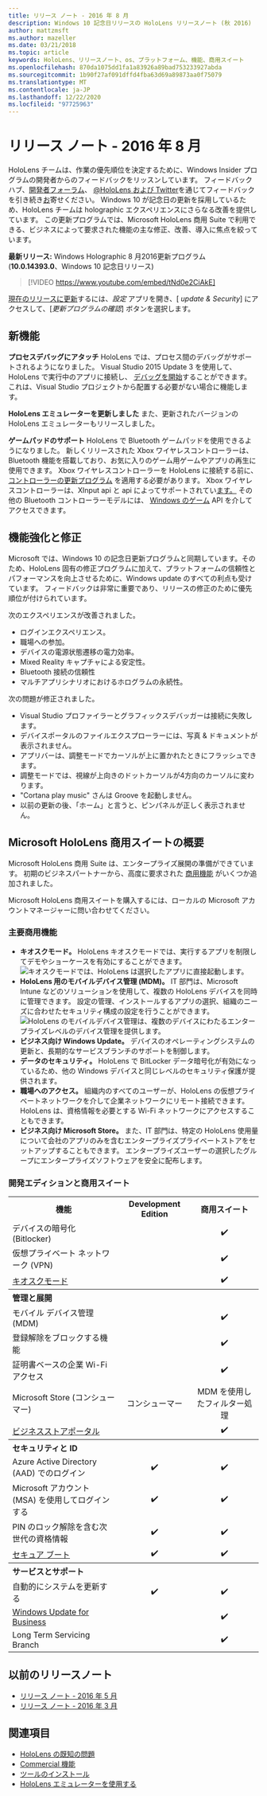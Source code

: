 ```yaml
---
title: リリース ノート - 2016 年 8 月
description: Windows 10 記念日リリースの HoloLens リリースノート (秋 2016)
author: mattzmsft
ms.author: mazeller
ms.date: 03/21/2018
ms.topic: article
keywords: HoloLens、リリースノート、os、プラットフォーム、機能、商用スイート
ms.openlocfilehash: 870da1075dd1fa1a83926a89bad753233927abda
ms.sourcegitcommit: 1b90f27af091dffd4fba63d69a89873aa0f75079
ms.translationtype: MT
ms.contentlocale: ja-JP
ms.lasthandoff: 12/22/2020
ms.locfileid: "97725963"
---
```

# <a name="release-notes---august-2016"></a>リリース ノート - 2016 年 8 月

HoloLens チームは、作業の優先順位を決定するために、Windows Insider プログラムの開発者からのフィードバックをリッスンしています。 フィードバックハブ、[開発者フォーラム](https://forums.hololens.com)、 [ @HoloLens および Twitter](https://twitter.com/hololens)を通じてフィードバックを引き続き[お](https://docs.microsoft.com/windows/mixed-reality/give-us-feedback)寄せください。 Windows 10 が記念日の更新を採用しているため、HoloLens チームは holographic エクスペリエンスにさらなる改善を提供しています。 この更新プログラムでは、Microsoft HoloLens 商用 Suite で利用できる、ビジネスによって要求された機能の主な修正、改善、導入に焦点を絞っています。

**最新リリース:** Windows Holographic 8 月2016更新プログラム (**10.0.14393.0**、Windows 10 記念日リリース)

>[!VIDEO https://www.youtube.com/embed/tNd0e2CiAkE]

[現在のリリースに更新](https://docs.microsoft.com/windows/mixed-reality/updating-hololens)するには、*設定* アプリを開き、[ *update & Security*] にアクセスして、[*更新プログラムの確認*] ボタンを選択します。

## <a name="new-features"></a>新機能

**プロセスデバッグにアタッチ** HoloLens では、プロセス間のデバッグがサポートされるようになりました。 Visual Studio 2015 Update 3 を使用して、HoloLens で実行中のアプリに接続し、 [デバッグを開始](https://docs.microsoft.com/windows/mixed-reality/develop/platform-capabilities-and-apis/using-visual-studio#debugging-an-installed-or-running-app)することができます。 これは、Visual Studio プロジェクトから配置する必要がない場合に機能します。

**HoloLens エミュレーターを更新しました** また、更新されたバージョンの HoloLens エミュレーターもリリースしました。

**ゲームパッドのサポート** HoloLens で Bluetooth ゲームパッドを使用できるようになりました。 新しくリリースされた Xbox ワイヤレスコントローラーは、Bluetooth 機能を搭載しており、お気に入りのゲーム用ゲームやアプリの再生に使用できます。 Xbox ワイヤレスコントローラーを HoloLens に接続する前に、 [コントローラーの更新プログラム](https://support.xbox.com/xbox-one/accessories/update-controller-for-stereo-headset-adapter) を適用する必要があります。 Xbox ワイヤレスコントローラーは、XInput api と[](https://msdn.microsoft.com/library/windows/desktop/hh405053(v=vs.85).aspx) api によってサポートされてい[ます。](https://msdn.microsoft.com/library/windows/apps/windows.gaming.input.aspx) その他の Bluetooth コントローラーモデルには、 [Windows のゲーム](https://msdn.microsoft.com/library/windows/apps/windows.gaming.input.aspx) API を介してアクセスできます。

## <a name="improvements-and-fixes"></a>機能強化と修正

Microsoft では、Windows 10 の記念日更新プログラムと同期しています。そのため、HoloLens 固有の修正プログラムに加えて、プラットフォームの信頼性とパフォーマンスを向上させるために、Windows update のすべての利点も受けています。 フィードバックは非常に重要であり、リリースの修正のために優先順位が付けられています。

次のエクスペリエンスが改善されました。
* ログインエクスペリエンス。
* 職場への参加。
* デバイスの電源状態遷移の電力効率。
* Mixed Reality キャプチャによる安定性。
* Bluetooth 接続の信頼性
* マルチアプリシナリオにおけるホログラムの永続性。

次の問題が修正されました。
* Visual Studio プロファイラーとグラフィックスデバッガーは接続に失敗します。
* デバイスポータルのファイルエクスプローラーには、写真 & ドキュメントが表示されません。
* アプリバーは、調整モードでカーソルが上に置かれたときにフラッシュできます。
* 調整モードでは、視線が上向きのドットカーソルが4方向のカーソルに変わります。
* "Cortana play music" さんは Groove を起動しません。
* 以前の更新の後、「ホーム」と言うと、ピンパネルが正しく表示されません。

## <a name="introducing-microsoft-hololens-commercial-suite"></a>Microsoft HoloLens 商用スイートの概要

Microsoft HoloLens 商用 Suite は、エンタープライズ展開の準備ができています。 初期のビジネスパートナーから、高度に要求された [商用機能](https://docs.microsoft.com/windows/mixed-reality/commercial-features) がいくつか追加されました。

Microsoft HoloLens 商用スイートを購入するには、ローカルの Microsoft アカウントマネージャーに問い合わせてください。

### <a name="key-commercial-features"></a>主要商用機能 

* **キオスクモード。** HoloLens キオスクモードでは、実行するアプリを制限してデモやショーケースを有効にすることができます。<br>
  ![キオスクモードでは、HoloLens は選択したアプリに直接起動します。](images/201608-kioskmode-400px.png)
* **HoloLens 用のモバイルデバイス管理 (MDM)。** IT 部門は、Microsoft Intune などのソリューションを使用して、複数の HoloLens デバイスを同時に管理できます。 設定の管理、インストールするアプリの選択、組織のニーズに合わせたセキュリティ構成の設定を行うことができます。<br>
  ![HoloLens のモバイルデバイス管理は、複数のデバイスにわたるエンタープライズレベルのデバイス管理を提供します。](images/201608-enterprisemanagement-400px.png)
* **ビジネス向け Windows Update。** デバイスのオペレーティングシステムの更新と、長期的なサービスブランチのサポートを制御します。
* **データのセキュリティ。** HoloLens で BitLocker データ暗号化が有効になっているため、他の Windows デバイスと同じレベルのセキュリティ保護が提供されます。
* **職場へのアクセス。** 組織内のすべてのユーザーが、HoloLens の仮想プライベートネットワークを介して企業ネットワークにリモート接続できます。 HoloLens は、資格情報を必要とする Wi-Fi ネットワークにアクセスすることもできます。
* **ビジネス向け Microsoft Store。** また、IT 部門は、特定の HoloLens 使用量について会社のアプリのみを含むエンタープライズプライベートストアをセットアップすることもできます。 エンタープライズユーザーの選択したグループにエンタープライズソフトウェアを安全に配布します。

### <a name="development-edition-vs-commercial-suite"></a>開発エディションと商用スイート

<table>
<tr>
<th>機能</th><th>Development Edition</th><th>商用スイート</th>
</tr><tr>
<td>デバイスの暗号化 (Bitlocker)</td><td></td><td style="text-align: center;">✔️</td>
</tr><tr>
<td>仮想プライベート ネットワーク (VPN)</td><td></td><td style="text-align: center;">✔️</td>
</tr><tr>
<td><a href="https://docs.microsoft.com/windows/mixed-reality/develop/platform-capabilities-and-apis/using-the-windows-device-portal#kiosk-mode">キオスクモード</a></td><td></td><td style="text-align: center;">✔️</td>
</tr><tr>
<th colspan="3" style="text-align: left;"> 管理と展開</th>
</tr><tr>
<td>モバイル デバイス管理 (MDM)</td><td style="text-align: center;"></td><td style="text-align: center;">✔️</td>
</tr><tr>
<td>登録解除をブロックする機能</td><td></td><td style="text-align: center;">✔️</td>
</tr><tr>
<td>証明書ベースの企業 Wi-Fi アクセス</td><td></td><td style="text-align: center;">✔️</td>
</tr><tr>
<td>Microsoft Store (コンシューマー)</td><td style="text-align: center;">コンシューマー</td><td style="text-align: center;">MDM を使用したフィルター処理</td>
</tr><tr>
<td><a href="https://technet.microsoft.com/itpro/windows/manage/working-with-line-of-business-apps">ビジネスストアポータル</a></td><td></td><td style="text-align: center;">✔️</td>
</tr><tr>
<th colspan="3" style="text-align: left;"> セキュリティと ID</th>
</tr><tr>
<td>Azure Active Directory (AAD) でのログイン</td><td style="text-align: center;">✔️</td><td style="text-align: center;">✔️</td>
</tr><tr>
<td>Microsoft アカウント (MSA) を使用してログインする</td><td style="text-align: center;">✔️</td><td style="text-align: center;">✔️</td>
</tr><tr>
<td>PIN のロック解除を含む次世代の資格情報</td><td style="text-align: center;">✔️</td><td style="text-align: center;">✔️</td>
</tr><tr>
<td><a href="https://msdn.microsoft.com/windows/hardware/commercialize/manufacture/desktop/secure-boot-overview">セキュア ブート</a></td><td style="text-align: center;">✔️</td><td style="text-align: center;">✔️</td>
</tr><tr>
<th colspan="3" style="text-align: left;"> サービスとサポート</th>
</tr><tr>
<td>自動的にシステムを更新する</td><td style="text-align: center;">✔️</td><td style="text-align: center;">✔️</td>
</tr><tr>
<td><a href="https://technet.microsoft.com/itpro/windows/plan/windows-update-for-business">Windows Update for Business</a></td><td></td><td style="text-align: center;">✔️</td>
</tr><tr>
<td>Long Term Servicing Branch</td><td></td><td style="text-align: center;">✔️</td>
</tr>
</table>

## <a name="prior-release-notes"></a>以前のリリースノート
* [リリース ノート - 2016 年 5 月](release-notes-may-2016.md)
* [リリース ノート - 2016 年 3 月](release-notes-march-2016.md)

## <a name="see-also"></a>関連項目
* [HoloLens の既知の問題](https://docs.microsoft.com/windows/mixed-reality/hololens-known-issues)
* [Commercial 機能](https://docs.microsoft.com/windows/mixed-reality/commercial-features)
* [ツールのインストール](https://docs.microsoft.com/windows/mixed-reality/develop/install-the-tools)
* [HoloLens エミュレーターを使用する](https://docs.microsoft.com/windows/mixed-reality/develop/platform-capabilities-and-apis/using-the-hololens-emulator)

